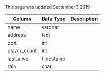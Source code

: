 This page was updated September 3 2019

| Column       | Data Type | Description |
| ------------ | --------- | ----------- |
| name         | varchar   |             |
| address      | text      |             |
| port         | int       |             |
| player_count | int       |             |
| last_alive   | timestamp |             |
| rain         | char      |             |